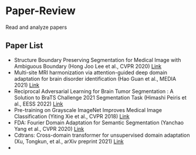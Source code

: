 # Paper-Review
Read and analyze papers

## Paper List
- Structure Boundary Preserving Segmentation for Medical Image with Ambiguous Boundary (Hong Joo Lee et al., CVPR 2020) <a href="https://openaccess.thecvf.com/content_CVPR_2020/papers/Lee_Structure_Boundary_Preserving_Segmentation_for_Medical_Image_With_Ambiguous_Boundary_CVPR_2020_paper.pdf">Link</a>
- Multi-site MRI harmonization via attention-guided deep domain adaptation for brain disorder identification (Hao Guan et al., MEDIA 2021) <a href="https://mingxia.web.unc.edu/wp-content/uploads/sites/12411/2021/11/end-to-end-MRI-harmonization_MedIA2021.pdf">Link</a>
- Reciprocal Adversarial Learning for Brain Tumor Segmentation : A Solution to BraTS Challenge 2021 Segmentation Task (Himashi Peiris et al., EESS 2022) <a href="https://arxiv.org/pdf/2201.03777.pdf">Link</a>
- Pre-training on Grayscale ImageNet Improves Medical Image Classification (Yiting Xie et al., CVPR 2018) <a href="https://openaccess.thecvf.com/content_ECCVW_2018/papers/11134/Xie_Pre-training_on_Grayscale_ImageNet_Improves_Medical_Image_Classification_ECCVW_2018_paper.pdf">Link</a>
- FDA: Fourier Domain Adaptation for Semantic Segmentation (Yanchao Yang et al., CVPR 2020) <a href="https://openaccess.thecvf.com/content_CVPR_2020/papers/Yang_FDA_Fourier_Domain_Adaptation_for_Semantic_Segmentation_CVPR_2020_paper.pdf">Link</a>
- Cdtrans: Cross-domain transformer for unsupervised domain adaptation (Xu, Tongkun, et al., arXiv preprint 2021) <a href="https://arxiv.org/pdf/2109.06165.pdf">Link</a>
- 
